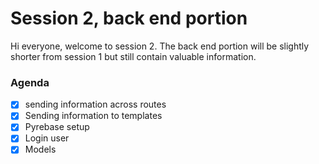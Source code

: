 # Session 2, back end portion
Hi everyone, welcome to session 2. The back end portion will be slightly shorter from session 1 but still contain
valuable information.

### Agenda
* [X] sending information across routes
* [X] Sending information to templates
* [x] Pyrebase setup
* [x] Login user
* [x] Models
